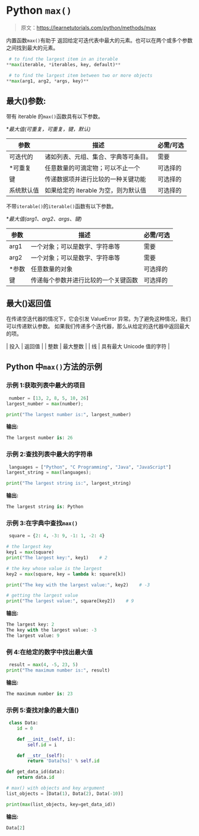 # Python `max()`

> 原文：<https://learnetutorials.com/python/methods/max>

内置函数`max()`有助于  返回给定可迭代表中最大的元素。也可以在两个或多个参数之间找到最大的元素。

```py
 # to find the largest item in an iterable
**max(iterable, *iterables, key, default)** 

```

```py
 # to find the largest item between two or more objects
**max(arg1, arg2, *args, key)** 

```

## 最大()参数:

带有 iterable 的`max()`函数具有以下参数。

**最大值(可重复，*可重复，键，默认)**

| 参数 | 描述 | 必需/可选 |
| --- | --- | --- |
| 可迭代的 | 诸如列表、元组、集合、字典等可条目。 | 需要 |
| *可重复 | 任意数量的可滴定物；可以不止一个 | 可选择的 |
| 键 | 传递数据项并进行比较的一种关键功能 | 可选择的 |
| 系统默认值 | 如果给定的 iterable 为空，则为默认值 | 可选择的 |

不带`iterable()`的`iterable()`函数有以下参数。

**最大值(arg1、arg2、*args、键)**

| 参数 | 描述 | 必需/可选 |
| --- | --- | --- |
| arg1 | 一个对象；可以是数字、字符串等 | 需要 |
| arg2 | 一个对象；可以是数字、字符串等 | 需要 |
| *参数 | 任意数量的对象 | 可选择的 |
| 键 | 传递每个参数并进行比较的一个关键函数 | 可选择的 |

## 最大()返回值

在传递空迭代器的情况下，它会引发 ValueError 异常。为了避免这种情况，我们可以传递默认参数。
如果我们传递多个迭代器，那么从给定的迭代器中返回最大的项。

| 投入 | 返回值 |
| 整数 | 最大整数 |
| 线 | 具有最大 Unicode 值的字符 |

## Python 中`max()`方法的示例

### 示例 1:获取列表中最大的项目

```py
 number = [13, 2, 8, 5, 10, 26]
largest_number = max(number);

print("The largest number is:", largest_number) 

```

**输出:**

```py
The largest number is: 26 
```

### 示例 2:查找列表中最大的字符串

```py
 languages = ["Python", "C Programming", "Java", "JavaScript"]
largest_string = max(languages);

print("The largest string is:", largest_string) 

```

**输出:**

```py
The largest string is: Python 
```

### 示例 3:在字典中查找`max()`

```py
 square = {2: 4, -3: 9, -1: 1, -2: 4}

# the largest key
key1 = max(square)
print("The largest key:", key1)    # 2

# the key whose value is the largest
key2 = max(square, key = lambda k: square[k])

print("The key with the largest value:", key2)    # -3

# getting the largest value
print("The largest value:", square[key2])    # 9 

```

**输出:**

```py
The largest key: 2
The key with the largest value: -3
The largest value: 9 
```

### 例 4:在给定的数字中找出最大值

```py
 result = max(4, -5, 23, 5)
print("The maximum number is:", result) 

```

**输出:**

```py
The maximum number is: 23 
```

### 示例 5:查找对象的最大值()

```py
 class Data:
    id = 0

    def __init__(self, i):
        self.id = i

    def __str__(self):
        return 'Data[%s]' % self.id

def get_data_id(data):
    return data.id

# max() with objects and key argument
list_objects = [Data(1), Data(2), Data(-10)]

print(max(list_objects, key=get_data_id)) 

```

**输出:**

```py
Data[2] 
```
